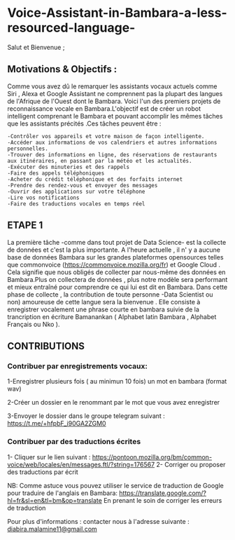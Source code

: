 # Voice-Assistant-in-Bambara-a-less-resourced-language-
Salut et Bienvenue ;
## Motivations & Objectifs :
Comme vous avez dû le remarquer les assistants vocaux actuels comme Siri , Alexa et Google Assistant ne comprennent pas la plupart des langues de l'Afrique de l'Ouest dont le Bambara. 
Voici l'un des premiers projets de reconnaissance vocale en Bambara.L'objectif est de créer un robot intelligent comprenant le Bambara et pouvant accomplir les mêmes tâches que les assistants précités .Ces tâches peuvent être : 

    -Contrôler vos appareils et votre maison de façon intelligente.
    -Accéder aux informations de vos calendriers et autres informations personnelles.
    -Trouver des informations en ligne, des réservations de restaurants aux itinéraires, en passant par la météo et les actualités.
    -Exécuter des minuteries et des rappels
    -Faire des appels téléphoniques  
    -Acheter du crédit téléphonique et des forfaits internet 
    -Prendre des rendez-vous et envoyer des messages
    -Ouvrir des applications sur votre téléphone
    -Lire vos notifications
    -Faire des traductions vocales en temps réel
    

## ETAPE 1
La première tâche -comme dans tout projet de Data Science- est la collecte de données et c'est la plus importante. 
A l'heure actuelle , il n' y a aucune base de données Bambara sur les grandes plateformes opensources telles que commonvoice (https://commonvoice.mozilla.org/fr) et Google Cloud . Cela signifie que nous obligés de collecter par nous-même des données en Bambara.Plus on collectera de données , plus notre modèle sera performant et mieux entraîné pour comprendre ce qui lui est dit en Bambara. 
Dans cette phase de collecte , la contribution de toute personne -Data Scientist ou non) amoureuse de cette langue sera la bienvenue . Elle consiste à enregistrer vocalement une phrase courte en bambara suivie de la trancription en écriture Bamanankan ( Alphabet latin Bambara , Alphabet Français ou  Nko ). 

## CONTRIBUTIONS
### Contribuer par enregistrements vocaux:

 1-Enregistrer plusieurs fois ( au minimun 10 fois) un mot en bambara (format wav)
 
 2-Créer un dossier en le renommant par le mot que vous avez enregistrer 
 
 3-Envoyer le dossier dans le groupe telegram suivant : https://t.me/+hfpbF_i90GA2ZGM0
 
### Contribuer par des traductions écrites 
1- Cliquer sur le lien suivant : https://pontoon.mozilla.org/bm/common-voice/web/locales/en/messages.ftl/?string=176567
2- Corriger ou proposer des traductions par écrit 

NB: Comme astuce vous pouvez utiliser le service de traduction de Google pour traduire de l'anglais en Bambara: 
https://translate.google.com/?hl=fr&sl=en&tl=bm&op=translate
En prenant le soin de corriger les erreurs de traduction 

Pour plus d'informations :   contacter nous à l'adresse suivante : diabira.malamine11@gmail.com    



